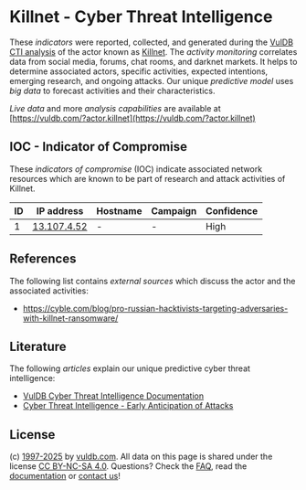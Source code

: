 # Killnet - Cyber Threat Intelligence

These _indicators_ were reported, collected, and generated during the [VulDB CTI analysis](https://vuldb.com/?kb.cti) of the actor known as [Killnet](https://vuldb.com/?actor.killnet). The _activity monitoring_ correlates data from social media, forums, chat rooms, and darknet markets. It helps to determine associated actors, specific activities, expected intentions, emerging research, and ongoing attacks. Our unique _predictive model_ uses _big data_ to forecast activities and their characteristics.

_Live data_ and more _analysis capabilities_ are available at [https://vuldb.com/?actor.killnet](https://vuldb.com/?actor.killnet)

## IOC - Indicator of Compromise

These _indicators of compromise_ (IOC) indicate associated network resources which are known to be part of research and attack activities of Killnet.

ID | IP address | Hostname | Campaign | Confidence
-- | ---------- | -------- | -------- | ----------
1 | [13.107.4.52](https://vuldb.com/?ip.13.107.4.52) | - | - | High

## References

The following list contains _external sources_ which discuss the actor and the associated activities:

* https://cyble.com/blog/pro-russian-hacktivists-targeting-adversaries-with-killnet-ransomware/

## Literature

The following _articles_ explain our unique predictive cyber threat intelligence:

* [VulDB Cyber Threat Intelligence Documentation](https://vuldb.com/?kb.cti)
* [Cyber Threat Intelligence - Early Anticipation of Attacks](https://www.scip.ch/en/?labs.20201022)

## License

(c) [1997-2025](https://vuldb.com/?kb.changelog) by [vuldb.com](https://vuldb.com/?kb.about). All data on this page is shared under the license [CC BY-NC-SA 4.0](https://creativecommons.org/licenses/by-nc-sa/4.0/). Questions? Check the [FAQ](https://vuldb.com/?kb.faq), read the [documentation](https://vuldb.com/?kb) or [contact us](https://vuldb.com/?contact)!
